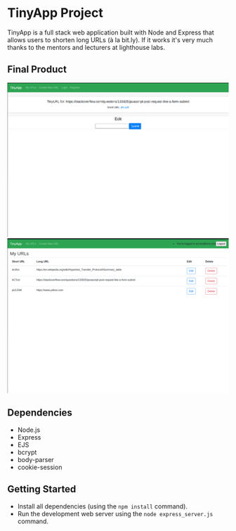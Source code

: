 # TinyApp Project

TinyApp is a full stack web application built with Node and Express that allows users to shorten long URLs (à la bit.ly). If it works it's very much thanks to the mentors and lecturers at lighthouse labs.

## Final Product

!["screenshot url submission page"](https://github.com/gabygab159/tinyApp/blob/master/docs/urlSubmissioncropped.png)
!["screenshot urls index page"](https://github.com/gabygab159/tinyApp/blob/master/docs/urlsIndexcropped.png)

## Dependencies

- Node.js
- Express
- EJS
- bcrypt
- body-parser
- cookie-session

## Getting Started

- Install all dependencies (using the `npm install` command).
- Run the development web server using the `node express_server.js` command.